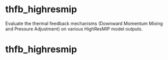 # thfb_highresmip
Evaluate the thermal feedback mechanisms (Downward Momentum Mixing and Pressure Adjustment) on various HighResMIP model outputs.
# thfb_highresmip
